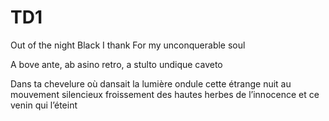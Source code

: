 # TD1

Out of the night
Black
I thank
For my
unconquerable soul

A bove ante, 
ab asino retro, 
a stulto 
undique 
caveto

Dans ta chevelure où dansait la lumière
ondule cette étrange nuit
au mouvement silencieux
froissement des hautes herbes de l’innocence
et ce venin qui l’éteint

